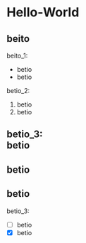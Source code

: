 # Hello-World

## beito

beito_1:
* betio
* betio

betio_2:
1. betio
2. betio

betio_3:  
betio
---
betio
---
betio
---

betio_3:  
- [ ] betio
- [x] betio
